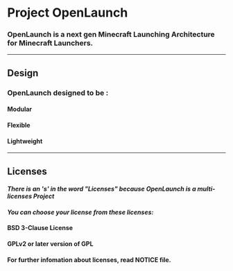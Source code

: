 # **Project OpenLaunch**

### OpenLaunch is a next gen Minecraft Launching Architecture for Minecraft Launchers.

***
## Design

### OpenLaunch designed to be :
#### **Modular**
#### **Flexible**
#### **Lightweight**

***

## Licenses

#### *There is an **'s'** in the word **"Licenses"** because OpenLaunch is a multi-licenses Project*
#### *You can choose your license from these licenses:*
#### BSD 3-Clause License
#### GPLv2 or later version of GPL
#### For further infomation about licenses, read NOTICE file.